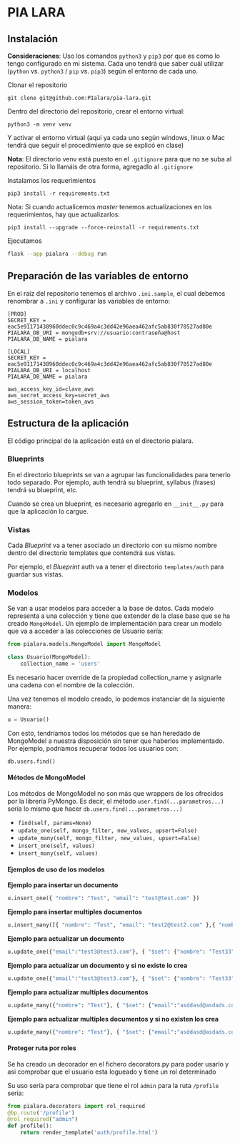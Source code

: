 # PIA LARA

## Instalación

**Consideraciones**: Uso los comandos `python3` y `pip3` por que es como lo tengo configurado en mi sistema. Cada uno tendrá que saber cuál utilizar (`python` vs. `python3` / `pip` vs. `pip3`) según el entorno de cada uno.

Clonar el repositorio 

```
git clone git@github.com:PIalara/pia-lara.git
```

Dentro del directorio del repositorio, crear el entorno virtual:

```
python3 -m venv venv
```

Y activar el entorno virtual (aquí ya cada uno según windows, linux o Mac tendrá que seguir el procedimiento que se explicó en clase)

**Nota**: El directorio venv está puesto en el `.gitignore` para que no se suba al repositorio. Si lo llamáis de otra forma, agregadlo al `.gitignore`

Instalamos los requerimientos
```
pip3 install -r requirements.txt
```

Nota: Si cuando actualicemos *master* tenemos actualizaciones en los requerimientos, hay que actualizarlos:

```python3
pip3 install --upgrade --force-reinstall -r requirements.txt
```

Ejecutamos

``` bash
flask --app pialara --debug run
```

## Preparación de las variables de entorno

En el raíz del repositorio tenemos el archivo `.ini.sample`, el cual debemos renombrar a `.ini` y configurar las variables de entorno:

``` title=".ini"
[PROD]
SECRET_KEY = eac5e91171438960ddec0c9c469a4c3dd42e96aea462afc5ab830f78527ad80e
PIALARA_DB_URI = mongodb+srv://usuario:contraseña@host
PIALARA_DB_NAME = pialara

[LOCAL]
SECRET_KEY = eac5e91171438960ddec0c9c469a4c3dd42e96aea462afc5ab830f78527ad80e
PIALARA_DB_URI = localhost
PIALARA_DB_NAME = pialara

aws_access_key_id=clave_aws
aws_secret_access_key=secret_aws
aws_session_token=token_aws
```

## Estructura de la aplicación

El código principal de la aplicación está en el directorio pialara.

### Blueprints

En el directorio blueprints se van a agrupar las funcionalidades para tenerlo todo separado. Por ejemplo, auth tendrá su blueprint, syllabus (frases) tendrá su blueprint, etc.

Cuando se crea un blueprint, es necesario agregarlo en ```__init__.py``` para que la aplicación lo cargue.

### Vistas

Cada *Blueprint* va a tener asociado un directorio con su mismo nombre dentro del directorio templates que contendrá sus vistas.

Por ejemplo, el *Blueprint* auth va a tener el directorio `templates/auth` para guardar sus vistas.

### Modelos

Se van a usar modelos para acceder a la base de datos. Cada modelo representa a una colección y tiene que extender de la clase base que se ha creado  `MongoModel`. Un ejemplo de implementación para crear un modelo que va a acceder a las colecciones de Usuario sería:

```python
from pialara.models.MongoModel import MongoModel

class Usuario(MongoModel):
    collection_name = 'users'
```

Es necesario hacer override de la propiedad collection_name y asignarle una cadena con el nombre de la colección.

Una vez tenemos el modelo creado, lo podemos instanciar de la siguiente manera:

```python
u = Usuario()
```

Con esto, tendríamos todos los métodos que se han heredado de MongoModel a nuestra disposición sin tener que haberlos implementado. Por ejemplo, podríamos recuperar todos los usuarios con:

```python
db.users.find()
```

#### Métodos de MongoModel

Los métodos de MongoModel no son más que wrappers de los ofrecidos por la librería PyMongo. Es decir, el método `user.find(...parametros...)` sería lo mismo que hacer `db.users.find(...parametros...)`

- `find(self, params=None)`
- `update_one(self, mongo_filter, new_values, upsert=False)`
- `update_many(self, mongo_filter, new_values, upsert=False)`
- `insert_one(self, values)`
- `insert_many(self, values)`

#### Ejemplos de uso de los modelos

**Ejemplo para insertar un documento**

```python
u.insert_one({ "nombre": "Test", "email": "test@test.com" })
```

**Ejemplo para insertar multiples documentos**

```python
u.insert_many([{ "nombre": "Test", "email": "test2@test2.com" },{ "nombre": "Test", "email": "test3@test3.com" }])
```

**Ejemplo para actualizar un documento**
```python
u.update_one({"email":"test3@test3.com"}, { "$set": {"nombre": "Test33"}})
```

**Ejemplo para actualizar un documento y si no existe lo crea**
```python
u.update_one({"email":"test3@test3.com"}, { "$set": {"nombre": "Test33"}}, upsert=True)
```

**Ejemplo para actualizar multiples documentos**
```python
u.update_many({"nombre": "Test"}, { "$set": {"email":"asddasd@asdads.com"}})
```

**Ejemplo para actualizar multiples documentos y si no existen los crea**
```python
u.update_many({"nombre": "Test"}, { "$set": {"email":"asddasd@asdads.com"}}, upsert=True)
```

#### Proteger ruta por roles

Se ha creado un decorador en el fichero decorators.py para poder usarlo y asi comprobar que el usuario esta logueado y tiene un rol determinado

Su uso sería para comprobar que tiene el rol `admin` para la ruta `/profile` seria:

```python
from pialara.decorators import rol_required
@bp.route('/profile')
@rol_required("admin")
def profile():
    return render_template('auth/profile.html')
```
